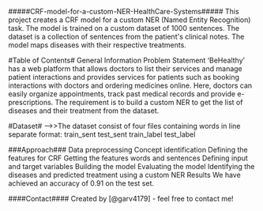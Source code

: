 #####CRF-model-for-a-custom-NER-HealthCare-Systems#####
This project creates a CRF model for a custom NER (Named Entity Recognition) task. The model is trained on a custom dataset of 1000 sentences. The dataset is a collection of sentences from the patient's clinical notes. The model maps diseases with their respective treatments.

#Table of Contents#
General Information
Problem Statement
‘BeHealthy’ has a web platform that allows doctors to list their services and manage patient interactions and provides services for patients such as booking interactions with doctors and ordering medicines online. Here, doctors can easily organize appointments, track past medical records and provide e-prescriptions. The requirement is to build a custom NER to get the list of diseases and their treatment from the dataset.

#Dataset#
-->>The dataset consist of four files containing words in line separate format:
train_sent
test_sent
train_label
test_label

###Approach###
Data preprocessing
Concept identification
Defining the features for CRF
Getting the features words and sentences
Defining input and target variables
Building the model
Evaluating the model
Identifying the diseases and predicted treatment using a custom NER
Results
We have achieved an accuracy of 0.91 on the test set.

####Contact####
Created by [@garv4179] - feel free to contact me!
